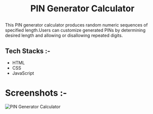# <p align="center">PIN Generator Calculator</p>

This PIN generator calculator produces random numeric sequences of specified length.Users can customize generated PINs by determining desired length and allowing or disallowing repeated digits.

## Tech Stacks :-

-   HTML
-   CSS
-   JavaScript

# Screenshots :-

![PIN Generator Calculator](<Screenshot 2024-07-30 221340.png>)
